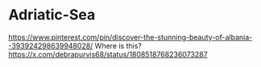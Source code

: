 # Adriatic-Sea
https://www.pinterest.com/pin/discover-the-stunning-beauty-of-albania--393924298639948028/  Where is this? https://x.com/debrapurvis68/status/1808518768236073287
